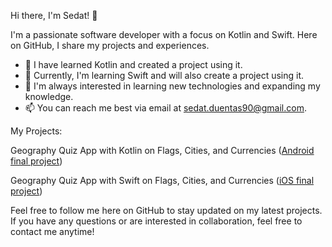Hi there, I'm Sedat! 👋

I'm a passionate software developer with a focus on Kotlin and Swift. Here on GitHub, I share my projects and experiences.

- 💼 I have learned Kotlin and created a project using it.
- 💼 Currently, I'm learning Swift and will also create a project using it.
- 🌱 I'm always interested in learning new technologies and expanding my knowledge.
- 📫 You can reach me best via email at sedat.duentas90@gmail.com.

My Projects:

Geography Quiz App with Kotlin on Flags, Cities, and Currencies 
([Android final project](https://github.com/Sedat-Duentas/android-abschluss-Sedat-Duentas))

Geography Quiz App with Swift on Flags, Cities, and Currencies
([iOS final project](https://github.com/Sedat-Duentas/GeoQuiz_IOS.git))

Feel free to follow me here on GitHub to stay updated on my latest projects. If you have any questions or are interested in collaboration, feel free to contact me anytime!

